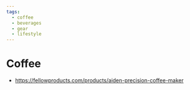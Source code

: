 ```yaml
---
tags:
  - coffee
  - beverages
  - gear
  - lifestyle
---
```


# Coffee

- https://fellowproducts.com/products/aiden-precision-coffee-maker

